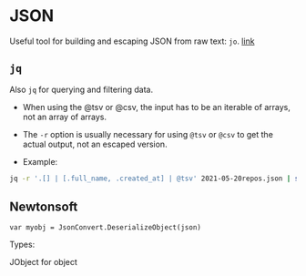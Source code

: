 # JSON

Useful tool for building and escaping JSON from raw text: `jo`.  [link](https://github.com/jpmens/jo)

## `jq`
Also `jq` for querying and filtering data.

- When using the @tsv or @csv, the input has to be an iterable of
  arrays, not an array of arrays.

- The `-r` option is usually necessary for using `@tsv` or `@csv` to get
  the actual output, not an escaped version.

- Example:

```sh
jq -r '.[] | [.full_name, .created_at] | @tsv' 2021-05-20repos.json | sort -k2,2 -r
```

## Newtonsoft

```
var myobj = JsonConvert.DeserializeObject(json)
```

Types:

JObject for object


